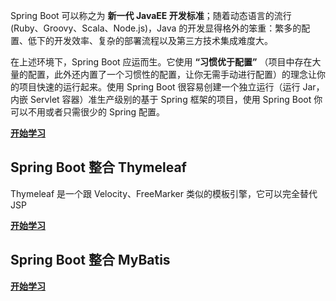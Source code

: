 Spring Boot 可以称之为 **新一代 JavaEE 开发标准**；随着动态语言的流行 (Ruby、Groovy、Scala、Node.js)，Java 的开发显得格外的笨重：繁多的配置、低下的开发效率、复杂的部署流程以及第三方技术集成难度大。

在上述环境下，Spring Boot 应运而生。它使用 **“习惯优于配置”** （项目中存在大量的配置，此外还内置了一个习惯性的配置，让你无需手动进行配置）的理念让你的项目快速的运行起来。使用 Spring Boot 很容易创建一个独立运行（运行 Jar，内嵌 Servlet 容器）准生产级别的基于 Spring 框架的项目，使用 Spring Boot 你可以不用或者只需很少的 Spring 配置。

[**开始学习**](spring-boot/)

## Spring Boot 整合 Thymeleaf

Thymeleaf 是一个跟 Velocity、FreeMarker 类似的模板引擎，它可以完全替代 JSP

[**开始学习**](spring-boot-thymeleaf/)

## Spring Boot 整合 MyBatis

[**开始学习**](spring-boot-mybatis/)